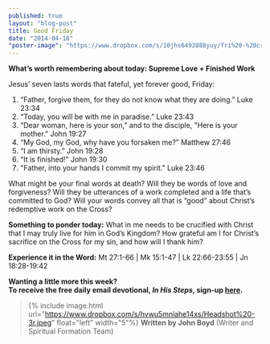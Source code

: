 ```yaml
---
published: true
layout: "blog-post"
title: Good Friday
date: "2014-04-18"
"poster-image": "https://www.dropbox.com/s/10jhs6492888yuy/fri%20-%20crucified.jpg"
---
```


**What’s worth remembering about today: Supreme Love + Finished Work**

Jesus’ seven lasts words that fateful, yet forever good, Friday:

1. “Father, forgive them, for they do not know what they are doing.”  Luke 23:34
2. “Today, you will be with me in paradise.”  Luke 23:43
3. “Dear woman, here is your son," and to the disciple, "Here is your mother."  John 19:27
4. “My God, my God, why have you forsaken me?”  Matthew 27:46
5. “I am thirsty.” John 19:28
6. “It is finished!”  John 19:30
7. "Father, into your hands I commit my spirit."  Luke 23:46

What might be your final words at death?  Will they be words of love and forgiveness?  Will they be utterances of a work completed and a life that’s committed to God?  Will your words convey all that is “good” about Christ’s redemptive work on the Cross? 

**Something to ponder today:**
What in me needs to be crucified with Christ that I may truly live for him in God’s Kingdom?  How grateful am I for Christ’s sacrifice on the Cross for my sin, and how will I thank him?

**Experience it in the Word:**
Mt 27:1-66 | Mk 15:1-47 | Lk 22:66-23:55 | Jn 18:28-19:42

**Wanting a little more this week?  
To receive the free daily email devotional, *In His Steps*, sign-up <a href="https://interland3.donorperfect.net/weblink/weblink.aspx?name=kbm&id=39" target="_blank">here</a>.**

>{% include image.html url="https://www.dropbox.com/s/hvwu5mniahe14xs/Headshot%20-3r.jpeg" float="left" width="5"%} **Written by John Boyd**  (Writer and Spiritual Formation Team)
